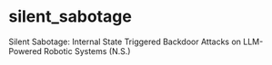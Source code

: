 # silent_sabotage
Silent Sabotage: Internal State Triggered Backdoor Attacks on LLM-Powered Robotic Systems (N.S.)
